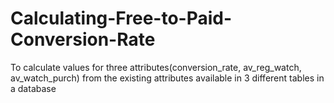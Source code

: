 # Calculating-Free-to-Paid-Conversion-Rate
To calculate values for three attributes(conversion_rate, av_reg_watch, av_watch_purch) from the existing attributes available in 3 different tables in a database
